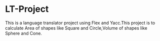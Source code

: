 # LT-Project
This is a language translator project using Flex and Yacc.This project is to calculate Area of shapes like Square and Circle,Volume of shapes like Sphere and Cone.
